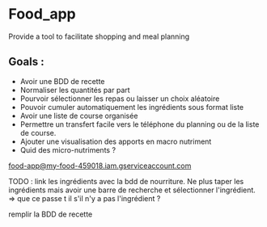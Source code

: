# Food_app

Provide a tool to facilitate shopping and meal planning

## Goals :

* Avoir une BDD de recette 
* Normaliser les quantités par part
* Pourvoir sélectionner les repas ou laisser un choix aléatoire
* Pouvoir cumuler automatiquement les ingrédients sous format liste
* Avoir une liste de course organisée
* Permettre un transfert facile vers le téléphone du planning ou de la liste de course.
* Ajouter une visualisation des apports en macro nutriment
* Quid des micro-nutriments ?



food-app@my-food-459018.iam.gserviceaccount.com



TODO : link les ingrédients avec la bdd de nourriture.
Ne plus taper les ingrédients mais avoir une barre de recherche et sélectionner l'ingrédient. => que ce passe t il s'il n'y a pas l'ingrédient ?

remplir la BDD de recette
